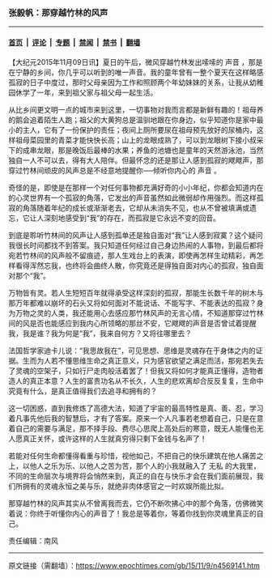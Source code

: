 ### 张毅帆：那穿越竹林的风声

---

#### [首页](../../../..?n4569141) &nbsp;|&nbsp; [评论](../../../../../epoch-comment?n4569141) &nbsp;|&nbsp; [专题](../../../../../epoch-special?n4569141) &nbsp;|&nbsp; [禁闻](../../../../../epoch-news?n4569141) &nbsp;|&nbsp; [禁书](../../../../../books?n4569141) &nbsp;|&nbsp; [翻墙](https://github.com/gfw-breaker/nogfw/blob/master/README.md?n4569141)


<div class="post_content" id="artbody" itemprop="articleBody">
 <!-- article content begin -->
 <p>
  【大纪元2015年11月09日讯】夏日的午后，微风穿越竹林发出嗦嗦的
  <ok href="https://www.epochtimes.com/gb/tag/%E5%A3%B0%E9%9F%B3.html">
   声音
  </ok>
  ，那是在宁静的乡间，你几乎可以听到的唯一声音。我的童年曾有一整个夏天在这样略感孤寂的日子中度过，那时父母亲因为工作和照顾两个年幼妹妹的关系，让我从幼稚园休学了一年，来到祖父家与祖父母一起生活。
 </p>
 <p>
  从比乡间更文明一点的城市来到这里，一切事物对我而言都是新鲜有趣的！祖母养的鹅会追着陌生人跑；祖父的大黄狗总是温驯地跟在你身边，似乎知道你是家中最小的主人，它有了一份保护的责任；夜间上厕所要尿在祖母预先放好的尿桶内，这样祖母菜园里的青菜才能快快长高；山上的龙眼成熟了，可以到龙眼树下接小叔采下的成串龙眼，那是晚饭后最棒的水果；养鱼的池塘也是童年的天然游泳池，当然独自一人不可以去，得有大人陪伴。但最怀念的还是那让人感到孤寂的飕飕声，那穿过竹林间顽皮的风声总是不经意地提醒你──倾听你内心的
  <ok href="https://www.epochtimes.com/gb/tag/%E5%A3%B0%E9%9F%B3.html">
   声音
  </ok>
  。
 </p>
 <p>
  奇怪的是，即使是在那样一个对任何事物都充满好奇的小小年纪，你都会知道内在的心灵世界有一个孤寂的角落，它发出的声音虽然如此微弱却作用强烈。而这样孤寂的角落随着年纪的成长或渐渐老去，它却从未消失不见，也从不曾被填满或遗忘，它让人深刻地感受到“我”的存在，而孤寂是它永远不变的回音。
 </p>
 <p>
  到底是聆听竹林间的风声让人感到孤单还是独自面对“我”让人感到寂寞？这个疑问我很长时间都找不到答案。我只知道任何经过自己身边热闹的人事物，到最后都将宛若竹林间的风声般不留痕迹，那人生戏台上的表演，即使再怎样生动精彩，再怎样看得浑然忘我，也终将会曲终人散，你究竟还是得独自面对内心的孤寂，独自面对那个“我”。
 </p>
 <p>
  万物皆有灵。若人生短短百年就得承受这样深刻的孤寂，那能生长数千年的树木与那万年都难以崩坏的石头又将如何面对不能说话、不能写字、不能表达的孤寂？身为万物之灵的人类，我还能用心去感应那竹林风声的无言心情，不知道那穿过竹林间的风是否也能感应到我内心所领略的那丝不安，它飕飕的声音是否曾试着提醒我，我是谁？我为何是“我”，我来自何方？又将往哪里去？
 </p>
 <p>
  法国哲学家迪卡儿说：“我思故我在”，可见思想、思维是灵魂存在于身体之内的证据。生而为人若不懂思维生命之真正意义，只为感官欲望之满足而活，那宛若失去了灵魂的空架子，只如行尸走肉般活着罢了！但我又将如何才能真正懂得，造物者造人的真正本意？人生的富贵功名从不长久，人生的悲欢离却合反反复复，生命中究竟有什么，是真正值得我们去追寻和拥有的？
 </p>
 <p>
  这一切困惑，直到我修炼了高德大法，知道了宇宙的最高特性是真、善、忍，学习着凡事先他后我的智慧后，才有了答案。原来一个人凡事若老想着自己，只是在意着自己的需要与满足，那不择手段、费尽心思爬上高处后的寒意，既无人能懂也无人愿真正关怀，或许这样的人生就真穷得只剩下金钱与名声了！
 </p>
 <p>
  若能对任何生命都懂得看重与珍惜，视他如己，不把自己的快乐建筑在他人痛苦之上，以他人之乐为乐、以他人之苦为苦，那个人的小我就融入了
  <ok href="https://www.epochtimes.com/gb/tag/%E6%97%A0%E7%A7%81.html">
   无私
  </ok>
  的大我里，不同的生命层次与境界将会悄然来到，真正的自在与快乐才会在我们面前展现，我们所拥有的灵魂永恒之美与乐，就绝非肉体感官之一时欢娱所能比拟。
 </p>
 <p>
  那穿越竹林的风声其实从不曾离我而去，它仍不断吹拂心中的那个角落，仿佛微笑着说：你终于听懂你内心的声音了！我总是等着你，等着你找到你灵魂里真正的自己。
 </p>
 <p>
  责任编辑：南风
 </p>
 <!-- article content end -->
 <div id="below_article_ad">
 </div>
</div>


---

原文链接（需翻墙）：https://www.epochtimes.com/gb/15/11/9/n4569141.htm